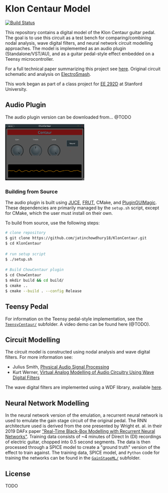 # Klon Centaur Model

[![Build Status](https://travis-ci.com/jatinchowdhury18/KlonCentaur.svg?token=Ub9niJrqG1Br1qaaxp7E&branch=master)](https://travis-ci.com/jatinchowdhury18/KlonCentaur)

This repository contains a digital model of the Klon Centaur 
guitar pedal. The goal is to use this circuit as a test
bench for comparing/combining nodal analysis, wave 
digital filters, and neural network circuit modelling
approaches. The model is implemented as an audio plugin 
(Standalone/VST/AU), and as a guitar pedal-style effect
embedded on a Teensy microcontroller.

For a full technical paper summarizing this project see [here](TODO). Original circuit schematic and analysis on
[ElectroSmash](https://www.electrosmash.com/klon-centaur-analysis).


This work began as part of a class project for
[EE 292D](https://ee292d.github.io/) at Stanford University.

## Audio Plugin

The audio plugin version can be downloaded from... @TODO

<img src="./Paper/Figures/Plugin.png" width=50%>

### Building from Source

The audio plugin is built using
[JUCE](https://github.com/juce-framework/JUCE),
[FRUT](https://github.com/McMartin/FRUT), CMake, and
[PluginGUIMagic](https://github.com/ffAudio/PluginGUIMagic).
These dependencies are primarily managed by the `setup.sh` script,
except for CMake, which the user must install on their own.

To build from source, use the following steps:
```bash
# clone repository
$ git clone https://github.com/jatinchowdhury18/KlonCentaur.git
$ cd KlonCentaur

# run setup script
$ ./setup.sh

# Build ChowCentaur plugin
$ cd ChowCentaur
$ mkdir build && cd build/
$ cmake ..
$ cmake --build . --config Release
```

## Teensy Pedal

For information on the Teensy pedal-style implementation, see the
[`TeensyCentaur/`](./TeensyCentaur/) subfolder. A video demo can be
found here (@TODO).

## Circuit Modelling

The circuit model is constructed using nodal analysis and wave digital
filters. For more information see:

- Julius Smith, [Physical Audio Signal Processing](https://ccrma.stanford.edu/~jos/pasp/pasp.html)
- Kurt Werner, [Virtual Analog Modelling of Audio Circuitry Using Wave Digital Filters](https://www.semanticscholar.org/paper/Virtual-Analog-Modeling-of-Audio-Circuitry-Using-Werner/4df7106aa5581a607ac88e559a05c71efc73497b)

The wave digital filters are implemented using a WDF library, available
[here](https://github.com/jatinchowdhury18/WaveDigitalFilters).

## Neural Network Modelling

In the neural network version of the emulation, a recurrent neural network
is used to emulate the gain stage circuit of the original pedal. The
RNN architecture used is derived from the one presented by Wright et. al.
in their 2019 DAFx paper ["Real-Time Black-Box Modelling with Recurrent Neural Networks"](http://dafx2019.bcu.ac.uk/papers/DAFx2019_paper_43.pdf).
Training data consists of ~4 minutes of Direct In (DI) recordings of 
electric guitar, chopped into 0.5 second segments. The data is then 
processed through a SPICE model to create a "ground truth" version of the
effect to train against. The training data, SPICE model, and `Python` code
for training the networks can be found in the
[`GainStageML/`](./GainStageML/) subfolder.

## License

TODO
